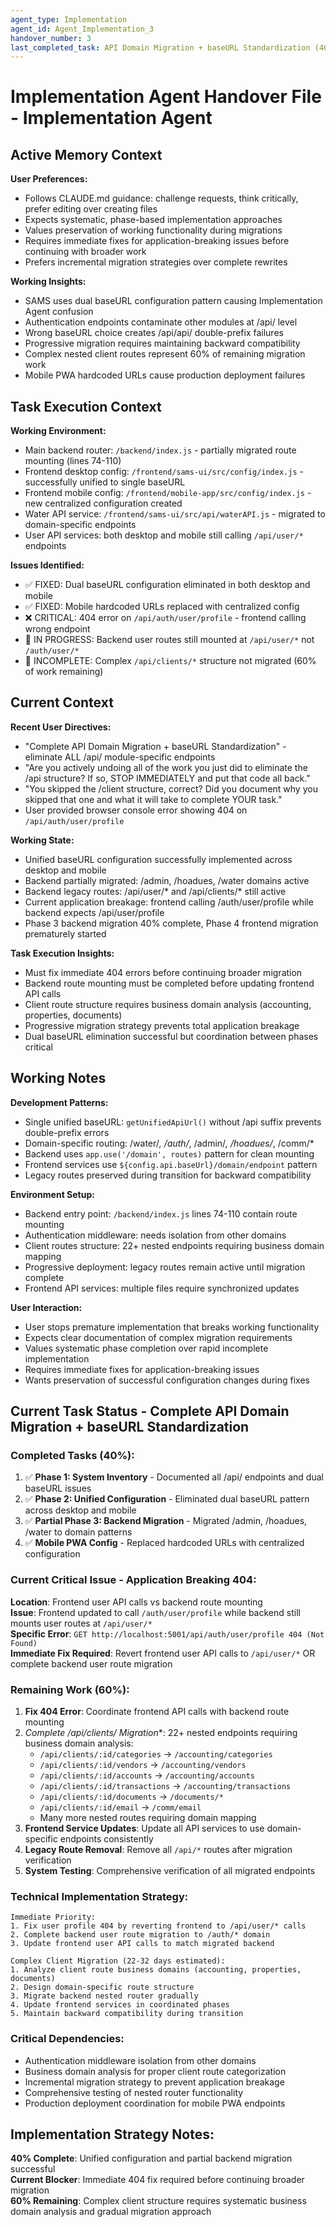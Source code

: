 ```yaml
---
agent_type: Implementation
agent_id: Agent_Implementation_3
handover_number: 3
last_completed_task: API Domain Migration + baseURL Standardization (40% complete)
---
```


# Implementation Agent Handover File - Implementation Agent

## Active Memory Context
**User Preferences:** 
- Follows CLAUDE.md guidance: challenge requests, think critically, prefer editing over creating files
- Expects systematic, phase-based implementation approaches
- Values preservation of working functionality during migrations
- Requires immediate fixes for application-breaking issues before continuing with broader work
- Prefers incremental migration strategies over complete rewrites

**Working Insights:** 
- SAMS uses dual baseURL configuration pattern causing Implementation Agent confusion
- Authentication endpoints contaminate other modules at /api/ level
- Wrong baseURL choice creates /api/api/ double-prefix failures
- Progressive migration requires maintaining backward compatibility
- Complex nested client routes represent 60% of remaining migration work
- Mobile PWA hardcoded URLs cause production deployment failures

## Task Execution Context
**Working Environment:** 
- Main backend router: `/backend/index.js` - partially migrated route mounting (lines 74-110)
- Frontend desktop config: `/frontend/sams-ui/src/config/index.js` - successfully unified to single baseURL
- Frontend mobile config: `/frontend/mobile-app/src/config/index.js` - new centralized configuration created
- Water API service: `/frontend/sams-ui/src/api/waterAPI.js` - migrated to domain-specific endpoints
- User API services: both desktop and mobile still calling `/api/user/*` endpoints

**Issues Identified:** 
- ✅ FIXED: Dual baseURL configuration eliminated in both desktop and mobile
- ✅ FIXED: Mobile hardcoded URLs replaced with centralized config
- ❌ CRITICAL: 404 error on `/api/auth/user/profile` - frontend calling wrong endpoint
- 🔄 IN PROGRESS: Backend user routes still mounted at `/api/user/*` not `/auth/user/*`
- 🔄 INCOMPLETE: Complex `/api/clients/*` structure not migrated (60% of work remaining)

## Current Context
**Recent User Directives:** 
- "Complete API Domain Migration + baseURL Standardization" - eliminate ALL /api/ module-specific endpoints
- "Are you actively undoing all of the work you just did to eliminate the /api structure? If so, STOP IMMEDIATELY and put that code all back."
- "You skipped the /client structure, correct? Did you document why you skipped that one and what it will take to complete YOUR task."
- User provided browser console error showing 404 on `/api/auth/user/profile`

**Working State:** 
- Unified baseURL configuration successfully implemented across desktop and mobile
- Backend partially migrated: /admin, /hoadues, /water domains active
- Backend legacy routes: /api/user/* and /api/clients/* still active
- Current application breakage: frontend calling /auth/user/profile while backend expects /api/user/profile
- Phase 3 backend migration 40% complete, Phase 4 frontend migration prematurely started

**Task Execution Insights:** 
- Must fix immediate 404 errors before continuing broader migration
- Backend route mounting must be completed before updating frontend API calls
- Client route structure requires business domain analysis (accounting, properties, documents)
- Progressive migration strategy prevents total application breakage
- Dual baseURL elimination successful but coordination between phases critical

## Working Notes
**Development Patterns:** 
- Single unified baseURL: `getUnifiedApiUrl()` without /api suffix prevents double-prefix errors
- Domain-specific routing: /water/*, /auth/*, /admin/*, /hoadues/*, /comm/*
- Backend uses `app.use('/domain', routes)` pattern for clean mounting
- Frontend services use `${config.api.baseUrl}/domain/endpoint` pattern
- Legacy routes preserved during transition for backward compatibility

**Environment Setup:** 
- Backend entry point: `/backend/index.js` lines 74-110 contain route mounting
- Authentication middleware: needs isolation from other domains
- Client routes structure: 22+ nested endpoints requiring business domain mapping
- Progressive deployment: legacy routes remain active until migration complete
- Frontend API services: multiple files require synchronized updates

**User Interaction:** 
- User stops premature implementation that breaks working functionality
- Expects clear documentation of complex migration requirements
- Values systematic phase completion over rapid incomplete implementation
- Requires immediate fixes for application-breaking issues
- Wants preservation of successful configuration changes during fixes

## Current Task Status - Complete API Domain Migration + baseURL Standardization

### Completed Tasks (40%):
1. ✅ **Phase 1: System Inventory** - Documented all /api/ endpoints and dual baseURL issues
2. ✅ **Phase 2: Unified Configuration** - Eliminated dual baseURL pattern across desktop and mobile
3. ✅ **Partial Phase 3: Backend Migration** - Migrated /admin, /hoadues, /water to domain patterns
4. ✅ **Mobile PWA Config** - Replaced hardcoded URLs with centralized configuration

### Current Critical Issue - Application Breaking 404:
**Location**: Frontend user API calls vs backend route mounting  
**Issue**: Frontend updated to call `/auth/user/profile` while backend still mounts user routes at `/api/user/*`  
**Specific Error**: `GET http://localhost:5001/api/auth/user/profile 404 (Not Found)`  
**Immediate Fix Required**: Revert frontend user API calls to `/api/user/*` OR complete backend user route migration

### Remaining Work (60%):
1. **Fix 404 Error**: Coordinate frontend API calls with backend route mounting
2. **Complete /api/clients/* Migration**: 22+ nested endpoints requiring business domain analysis:
   - `/api/clients/:id/categories` → `/accounting/categories`
   - `/api/clients/:id/vendors` → `/accounting/vendors`  
   - `/api/clients/:id/accounts` → `/accounting/accounts`
   - `/api/clients/:id/transactions` → `/accounting/transactions`
   - `/api/clients/:id/documents` → `/documents/*`
   - `/api/clients/:id/email` → `/comm/email`
   - Many more nested routes requiring domain mapping
3. **Frontend Service Updates**: Update all API services to use domain-specific endpoints consistently
4. **Legacy Route Removal**: Remove all `/api/*` routes after migration verification
5. **System Testing**: Comprehensive verification of all migrated endpoints

### Technical Implementation Strategy:
```
Immediate Priority:
1. Fix user profile 404 by reverting frontend to /api/user/* calls
2. Complete backend user route migration to /auth/* domain  
3. Update frontend user API calls to match migrated backend

Complex Client Migration (22-32 days estimated):
1. Analyze client route business domains (accounting, properties, documents)
2. Design domain-specific route structure
3. Migrate backend nested router gradually
4. Update frontend services in coordinated phases
5. Maintain backward compatibility during transition
```

### Critical Dependencies:
- Authentication middleware isolation from other domains
- Business domain analysis for proper client route categorization
- Incremental migration strategy to prevent application breakage
- Comprehensive testing of nested router functionality
- Production deployment coordination for mobile PWA endpoints

## Implementation Strategy Notes:
**40% Complete**: Unified configuration and partial backend migration successful  
**Current Blocker**: Immediate 404 fix required before continuing broader migration  
**60% Remaining**: Complex client structure requires systematic business domain analysis and gradual migration approach